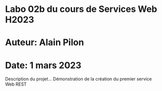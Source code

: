 # Labo 02b du cours de Services Web H2023
# Auteur: Alain Pilon
# Date: 1 mars 2023
Description du projet... 
Démonstration de la création du premier service Web REST
